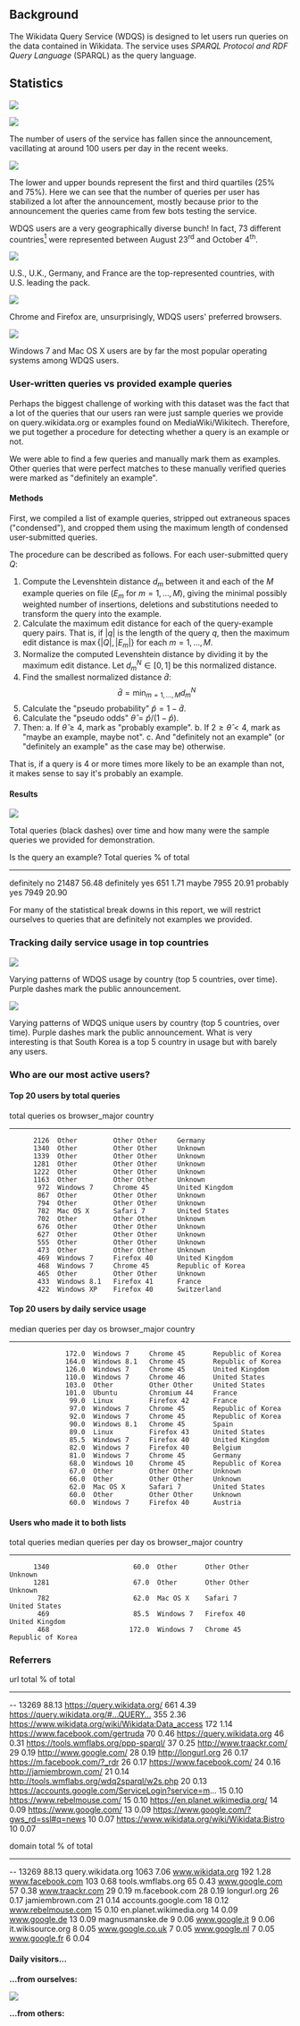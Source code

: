 




## Background

The Wikidata Query Service (WDQS) is designed to let users run queries on the data contained in Wikidata. The service uses *SPARQL Protocol and RDF Query Language* (SPARQL) as the query language.

## Statistics

![](Report_files/figure-html/queries_per_day-1.png) 

![](Report_files/figure-html/users_per_day-1.png) 

The number of users of the service has fallen since the announcement, vacillating at around 100 users per day in the recent weeks.

![](Report_files/figure-html/median_queries_per_user-1.png) 

The lower and upper bounds represent the first and third quartiles (25% and 75%). Here we can see that the number of queries per user has stabilized a lot after the announcement, mostly because prior to the announcement the queries came from few bots testing the service.



WDQS users are a very geographically diverse bunch! In fact, 73 different countries[^countries] were represented between August 23<sup>rd</sup> and October 4<sup>th</sup>.

![](Report_files/figure-html/top_10_countries-1.png) 

U.S., U.K., Germany, and France are the top-represented countries, with U.S. leading the pack.

![](Report_files/figure-html/top_10_browsers-1.png) 

Chrome and Firefox are, unsurprisingly, WDQS users' preferred browsers.

![](Report_files/figure-html/top_10_oses-1.png) 

Windows 7 and Mac OS X users are by far the most popular operating systems among WDQS users.

### User-written queries vs provided example queries

Perhaps the biggest challenge of working with this dataset was the fact that a lot of the queries that our users ran were just sample queries we provide on query.wikidata.org or examples found on MediaWiki/Wikitech. Therefore, we put together a procedure for detecting whether a query is an example or not.

We were able to find a few queries and manually mark them as examples. Other queries that were perfect matches to these manually verified queries were marked as "definitely an example".

#### Methods

First, we compiled a list of example queries, stripped out extraneous spaces ("condensed"), and cropped them using the maximum length of condensed user-submitted queries.

The procedure can be described as follows. For each user-submitted query $Q$:

1. Compute the Levenshtein distance $d_m$ between it and each of the $M$ example queries on file ($E_m$ for $m = 1, \ldots, M$), giving the minimal possibly weighted number of insertions, deletions and substitutions needed to transform the query into the example.
2. Calculate the maximum edit distance for each of the query-example query pairs. That is, if $|q|$ is the length of the query $q$, then the maximum edit distance is $\max\{|Q|, |E_m|\}$ for each $m = 1, \ldots, M$.
3. Normalize the computed Levenshtein distance by dividing it by the maximum edit distance. Let $d_m^N \in [0, 1]$ be this normalized distance.
4. Find the smallest normalized distance $\hat{d}$: $$ \hat{d} = \min_{m = 1, \ldots, M} d_m^N$$
5. Calculate the "pseudo probability" $\hat{p} = 1 - \hat{d}$.
6. Calculate the "pseudo odds" $\hat{\theta} = \hat{p}/(1-\hat{p})$.
7. Then:
    a. If $\hat{\theta} \geq 4$, mark as "probably example".
    b. If $2 \geq \hat{\theta} < 4$, mark as "maybe an example, maybe not".
    c. And "definitely not an example" (or "definitely an example" as the case may be) otherwise.

That is, if a query is 4 or more times more likely to be an example than not, it makes sense to say it's probably an example.

#### Results

![](Report_files/figure-html/query_by_chance_of_sample-1.png) 

Total queries (black dashes) over time and how many were the sample queries we provided for demonstration.



Is the query an example?    Total queries   % of total
-------------------------  --------------  -----------
definitely no                       21487        56.48
definitely yes                        651         1.71
maybe                                7955        20.91
probably yes                         7949        20.90

For many of the statistical break downs in this report, we will restrict ourselves to queries that are definitely not examples we provided.

### Tracking daily service usage in top countries

![](Report_files/figure-html/queries_from_countries_over_time-1.png) 

Varying patterns of WDQS usage by country (top 5 countries, over time). Purple dashes mark the public announcement.

![](Report_files/figure-html/users_from_countries_over_time-1.png) 

Varying patterns of WDQS unique users by country (top 5 countries, over time). Purple dashes mark the public announcement. What is very interesting is that South Korea is a top 5 country in usage but with barely any users.

### Who are our most active users?

#### Top 20 users by total queries


 total queries  os            browser_major   country           
--------------  ------------  --------------  ------------------
          2126  Other         Other Other     Germany           
          1340  Other         Other Other     Unknown           
          1339  Other         Other Other     Unknown           
          1281  Other         Other Other     Unknown           
          1222  Other         Other Other     Unknown           
          1163  Other         Other Other     Unknown           
           972  Windows 7     Chrome 45       United Kingdom    
           867  Other         Other Other     Unknown           
           794  Other         Other Other     Unknown           
           782  Mac OS X      Safari 7        United States     
           702  Other         Other Other     Unknown           
           676  Other         Other Other     Unknown           
           627  Other         Other Other     Unknown           
           555  Other         Other Other     Unknown           
           473  Other         Other Other     Unknown           
           469  Windows 7     Firefox 40      United Kingdom    
           468  Windows 7     Chrome 45       Republic of Korea 
           465  Other         Other Other     Unknown           
           433  Windows 8.1   Firefox 41      France            
           422  Windows XP    Firefox 40      Switzerland       

#### Top 20 users by daily service usage


 median queries per day  os            browser_major   country           
-----------------------  ------------  --------------  ------------------
                  172.0  Windows 7     Chrome 45       Republic of Korea 
                  164.0  Windows 8.1   Chrome 45       Republic of Korea 
                  126.0  Windows 7     Chrome 45       United Kingdom    
                  110.0  Windows 7     Chrome 46       United States     
                  103.0  Other         Other Other     United States     
                  101.0  Ubuntu        Chromium 44     France            
                   99.0  Linux         Firefox 42      France            
                   97.0  Windows 7     Chrome 45       Republic of Korea 
                   92.0  Windows 7     Chrome 45       Republic of Korea 
                   90.0  Windows 8.1   Chrome 45       Spain             
                   89.0  Linux         Firefox 43      United States     
                   85.5  Windows 7     Firefox 40      United Kingdom    
                   82.0  Windows 7     Firefox 40      Belgium           
                   81.0  Windows 7     Chrome 45       Germany           
                   68.0  Windows 10    Chrome 45       Republic of Korea 
                   67.0  Other         Other Other     Unknown           
                   66.0  Other         Other Other     Unknown           
                   62.0  Mac OS X      Safari 7        United States     
                   60.0  Other         Other Other     Unknown           
                   60.0  Windows 7     Firefox 40      Austria           

#### Users who made it to both lists


 total queries   median queries per day  os          browser_major   country           
--------------  -----------------------  ----------  --------------  ------------------
          1340                     60.0  Other       Other Other     Unknown           
          1281                     67.0  Other       Other Other     Unknown           
           782                     62.0  Mac OS X    Safari 7        United States     
           469                     85.5  Windows 7   Firefox 40      United Kingdom    
           468                    172.0  Windows 7   Chrome 45       Republic of Korea 



### Referrers


url                                                      total   % of total
------------------------------------------------------  ------  -----------
--                                                       13269        88.13
https://query.wikidata.org/                                661         4.39
https://query.wikidata.org/#…QUERY…                        355         2.36
https://www.wikidata.org/wiki/Wikidata:Data_access         172         1.14
https://www.facebook.com/gertruda                           70         0.46
https://query.wikidata.org                                  46         0.31
https://tools.wmflabs.org/ppp-sparql/                       37         0.25
http://www.traackr.com/                                     29         0.19
http://www.google.com/                                      28         0.19
http://longurl.org                                          26         0.17
https://m.facebook.com/?_rdr                                26         0.17
https://www.facebook.com/                                   24         0.16
http://jamiembrown.com/                                     21         0.14
http://tools.wmflabs.org/wdq2sparql/w2s.php                 20         0.13
https://accounts.google.com/ServiceLogin?service=m...       15         0.10
https://www.rebelmouse.com/                                 15         0.10
https://en.planet.wikimedia.org/                            14         0.09
https://www.google.com/                                     13         0.09
https://www.google.com/?gws_rd=ssl#q=news                   10         0.07
https://www.wikidata.org/wiki/Wikidata:Bistro               10         0.07


domain                     total   % of total
------------------------  ------  -----------
--                         13269        88.13
query.wikidata.org          1063         7.06
www.wikidata.org             192         1.28
www.facebook.com             103         0.68
tools.wmflabs.org             65         0.43
www.google.com                57         0.38
www.traackr.com               29         0.19
m.facebook.com                28         0.19
longurl.org                   26         0.17
jamiembrown.com               21         0.14
accounts.google.com           18         0.12
www.rebelmouse.com            15         0.10
en.planet.wikimedia.org       14         0.09
www.google.de                 13         0.09
magnusmanske.de                9         0.06
www.google.it                  9         0.06
it.wikisource.org              8         0.05
www.google.co.uk               7         0.05
www.google.nl                  7         0.05
www.google.fr                  6         0.04

#### Daily visitors...

**...from ourselves:**

![](Report_files/figure-html/top_refers_daily_self-1.png) 

**...from others:**

<!--html_preserve--><div id="htmlwidget-400" style="width:95%;height:480px;" class="dygraphs"></div>
<script type="application/json" data-for="htmlwidget-400">{"x":{"attrs":{"title":"Daily visitors from top 4 referrers","xlabel":"Date","ylabel":"Visitors","labels":["day","tools.wmflabs.org","www.facebook.com","www.google.com","www.wikidata.org"],"retainDateWindow":false,"axes":{"x":{"pixelsPerLabel":50}},"stackedGraph":false,"fillGraph":false,"fillAlpha":0.15,"stepPlot":false,"drawPoints":false,"pointSize":3,"drawGapEdgePoints":false,"connectSeparatedPoints":false,"strokeWidth":2,"strokeBorderColor":"white","colors":["#F8766D","#7CAE00","#00BFC4","#C77CFF"],"colorValue":0.5,"colorSaturation":1,"drawXAxis":true,"drawYAxis":true,"includeZero":false,"drawAxesAtZero":false,"logscale":false,"axisTickSize":3,"axisLineColor":"black","axisLineWidth":0.3,"axisLabelColor":"black","axisLabelFontSize":14,"axisLabelWidth":50,"drawGrid":true,"gridLineWidth":0.3,"rightGap":5,"digitsAfterDecimal":2,"labelsKMB":true,"labelsKMG2":false,"maxNumberWidth":6,"animatedZooms":false,"legend":"always","labelsDivWidth":250,"labelsShowZeroValues":false,"labelsDiv":"refer_labels","labelsSeparateLines":false,"hideOverlayOnMouseOut":true},"scale":"daily","annotations":[],"shadings":[],"events":[],"data":[["2015-08-25T00:00:00Z","2015-08-26T00:00:00Z","2015-08-27T00:00:00Z","2015-08-30T00:00:00Z","2015-09-02T00:00:00Z","2015-09-03T00:00:00Z","2015-09-06T00:00:00Z","2015-09-08T00:00:00Z","2015-09-09T00:00:00Z","2015-09-10T00:00:00Z","2015-09-11T00:00:00Z","2015-09-12T00:00:00Z","2015-09-13T00:00:00Z","2015-09-14T00:00:00Z","2015-09-15T00:00:00Z","2015-09-16T00:00:00Z","2015-09-17T00:00:00Z","2015-09-18T00:00:00Z","2015-09-19T00:00:00Z","2015-09-20T00:00:00Z","2015-09-21T00:00:00Z","2015-09-22T00:00:00Z","2015-09-23T00:00:00Z","2015-09-24T00:00:00Z","2015-09-25T00:00:00Z","2015-09-26T00:00:00Z","2015-09-27T00:00:00Z","2015-09-28T00:00:00Z","2015-09-29T00:00:00Z","2015-09-30T00:00:00Z","2015-10-01T00:00:00Z","2015-10-02T00:00:00Z","2015-10-03T00:00:00Z","2015-10-04T00:00:00Z"],[3,1,2,2,1,1,4,3,1,0,3,0,0,1,0,1,2,1,0,0,7,19,4,1,2,2,0,0,0,0,0,2,0,2],[0,0,0,0,0,0,0,45,35,1,14,0,2,0,0,0,0,0,0,0,0,0,0,0,0,0,2,3,1,0,0,0,0,0],[0,0,0,0,0,0,0,18,14,2,5,1,0,1,0,0,5,0,1,1,2,0,1,1,0,0,0,1,1,0,0,1,0,2],[0,0,0,0,0,4,0,7,6,10,6,3,3,11,14,10,9,5,5,4,13,5,7,11,3,5,6,1,8,9,9,8,3,7]],"fixedtz":false,"tzone":""},"evals":[]}</script><!--/html_preserve-->

_**Note** that this is an interactive graph like the ones we use in Discovery Dashboards. Mouse-over to see the values of the time series in the legend. You can also zoom in on a particular range. (Zoom out by double-clicking.)_

<strong>Legend:</strong>

<div id="refer_labels"></div>



#### Top referrers (of query requests):


referer                                        users
--------------------------------------------  ------
https://query.wikidata.org/                     2563
https://query.wikidata.org./                     205
-                                                153
http://demo.seco.tkk.fi/visu/                     48
https://query.wikidata.org/#PREFIX%20wik...       30
https://www.mediawiki.org/wiki/Wikidata_...       24
https://query.wikidata.org/#PREFIX%20wd%...       10

The referers were shortened for privacy and space reasons as they contained queries.

## Queries

### Query lengths

![](Report_files/figure-html/nchar_hist-1.png) 

We can see multiple modes in the distribution of query lengths, which suggests that the distribution is a mixture of several distributions. The next step is to use a clustering algorithm to separate the distributions out into distinct groups. For this task, we chose a model-based clustering algorithm.

We performed model-based clustering on the log10-transformed character counts of condensed queries that were "definitely not" sample queries we provided. (Model-based clustering relies on Gaussian mixture models, so the log10 transformation was employed to correct for the right-skewness and make the data Normal.)

![](Report_files/figure-html/nchar_clust-1.png) 

The most optimal model was a 2-component univariate mixture with unequal variances. The centers for the 2 clusters (on the raw scale) are: 97 and 576 characters.

### Example queries

#### Shortest queries


&nbsp;   &nbsp;   &nbsp;   &nbsp;   &nbsp;  
-------  -------  -------  -------  --------
a        _O_O     cpi      Django   Poland  
{        isis     house    PREFIX   ASK {}  
l        Paris    turku    Fruits   iraq    
GIS      Putin    Berlin   Hitman   {SPAQL  
Q975     qqq      Darwin   SELECT   wallera 

#### Some of the longer queries


```
http://tago01.inttech.flab.fujitsu.co.jp/lod4all/api/search.cgi?appID=xawsaykmcb&type=sparql&format=json&query=select+*+where++%7B%0A++++++++++++%7B%3Chttp%3A%2F%2Fja.dbpedia.org%2Fresource%2F%E6%9D%B1%E4%BA%AC%3E+%3Fp+%3Fo+.+%7D%0AUNION+%7B+%3Chttp%3A%2F%2Fja.dbpedia.org%2Fresource%2FTokyo%3E+%3Fp+%3Fo+.+%7D%0A+++++++++++++++++++++++++++%7D

======================

DESCRIBE <https://be-tarask.wikipedia.org/wiki/%D0%9A%D0%B0%D1%82%D1%8D%D0%B3%D0%BE%D1%80%D1%8B%D1%8F%3A%D0%9A%D0%BE%D1%81%D0%BC%D0%B0%D1%81>

======================

DESCRIBE <https://mk.wikipedia.org/wiki/%D0%9A%D0%B0%D1%82%D0%B5%D0%B3%D0%BE%D1%80%D0%B8%D1%98%D0%B0%3A%D0%92%D1%81%D0%B5%D0%BB%D0%B5%D0%BD%D0%B0>
```

#### Some of the longer queries (part 2)


```

PREFIX p: <http://www.wikidata.org/prop/>
PREFIX q: <http://www.wikidata.org/prop/qualifier/>
PREFIX wikibase: <http://wikiba.se/ontology#>
PREFIX wdt: <http://www.wikidata.org/prop/direct/>
prefix wd: <http://www.wikidata.org/entity/>
SELECT DISTINCT ?s WHERE {
  ?s p:P551 ?st .
  ?st q:P580 ?t .
  OPTIONAL { ?st q:P582 ?t2 }
  ?st wikibase:rank wikibase:NormalRank.
  FILTER(!bound(?t2))
  ?s p:P551 ?st2 .
  FILTER(?st2 != ?st)
  OPTIONAL { ?s wdt:P570 ?d }
  FILTER(!bound(?d))
  ?st2 wikibase:rank wikibase:NormalRank.
  FILTER NOT EXISTS { VALUES ?s { wd:Q49601 wd:Q2832892 wd:Q5249867 wd:Q6174253 wd:Q11994910 wd:Q18588524 wd:Q18582082 wd:Q18643319 wd:Q17100851 wd:Q20820956 wd:Q360 wd:Q6294 wd:Q19799971 wd:Q37876 wd:Q2835169 wd:Q16247359 wd:Q18643303 wd:Q15407925 wd:Q6783051 wd:Q18676928 wd:Q11982912 wd:Q18587441 wd:Q18643324 wd:Q17114155 wd:Q6880994 wd:Q18642095 wd:Q18588176 wd:Q18643322 wd:Q18638333 wd:Q170581 wd:Q18325835 wd:Q18585872 wd:Q873 wd:Q18610003 wd:Q18663763 wd:Q6767478 wd:Q7035242 wd:Q19848 wd:Q2643843 wd:Q18587597 wd:Q13424289 wd:Q16727834 wd:Q18643302 wd:Q19562542 wd:Q18643276 wd:Q1183503 wd:Q11971872 wd:Q20310566 wd:Q19562540 wd:Q18581089 wd:Q19666600 wd:Q6111740 wd:Q19562683 wd:Q20754694 wd:Q454970 wd:Q19562535 wd:Q17114066 wd:Q18643281 wd:Q37079 wd:Q16172281 wd:Q16165619 wd:Q5543184 wd:Q122229 wd:Q18643273 wd:Q55800 wd:Q18643272 wd:Q15430322 } }
} LIMIT 10

======================


PREFIX p: <http://www.wikidata.org/prop/>
PREFIX q: <http://www.wikidata.org/prop/qualifier/>
PREFIX wikibase: <http://wikiba.se/ontology#>
PREFIX wdt: <http://www.wikidata.org/prop/direct/>
prefix wd: <http://www.wikidata.org/entity/>
SELECT DISTINCT ?s WHERE {
  ?s p:P551 ?st .
  ?st q:P580 ?t .
  OPTIONAL { ?st q:P582 ?t2 }
  ?st wikibase:rank wikibase:NormalRank.
  FILTER(!bound(?t2))
  ?s p:P551 ?st2 .
  FILTER(?st2 != ?st)
  OPTIONAL { ?s wdt:P570 ?d }
  FILTER(!bound(?d))
  ?st2 wikibase:rank wikibase:NormalRank.
  FILTER NOT EXISTS { VALUES ?s { wd:Q49601 wd:Q2832892 wd:Q5249867 wd:Q6174253 wd:Q11994910 wd:Q18588524 wd:Q18582082 wd:Q18643319 wd:Q17100851 wd:Q20820956 wd:Q360 wd:Q6294 wd:Q19799971 wd:Q37876 wd:Q2835169 wd:Q16247359 wd:Q18643303 wd:Q15407925 wd:Q6783051 wd:Q18676928 wd:Q11982912 wd:Q18587441 wd:Q18643324 wd:Q17114155 wd:Q6880994 wd:Q18642095 wd:Q18588176 wd:Q18643322 wd:Q18638333 wd:Q170581 wd:Q18325835 wd:Q18585872 wd:Q873 wd:Q18610003 wd:Q18663763 wd:Q6767478 wd:Q7035242 wd:Q19848 wd:Q2643843 wd:Q18587597 wd:Q13424289 wd:Q16727834 wd:Q18643302 wd:Q19562542 wd:Q18643276 wd:Q1183503 wd:Q11971872 wd:Q20310566 wd:Q19562540 wd:Q18581089 wd:Q19666600 wd:Q6111740 wd:Q19562683 wd:Q20754694 wd:Q454970 wd:Q19562535 wd:Q17114066 wd:Q18643281 wd:Q37079 wd:Q16172281 wd:Q16165619 wd:Q5543184 wd:Q122229 wd:Q18643273 wd:Q55800 wd:Q18643272 wd:Q15430322 wd:Q1780654 } }
} LIMIT 10

======================

PREFIX wd: <http://www.wikidata.org/entity/>
PREFIX wdt: <http://www.wikidata.org/prop/direct/>
PREFIX wikibase: <http://wikiba.se/ontology#>
PREFIX p: <http://www.wikidata.org/prop/>
PREFIX v: <http://www.wikidata.org/prop/statement/>
PREFIX q: <http://www.wikidata.org/prop/qualifier/>
PREFIX rdfs: <http://www.w3.org/2000/01/rdf-schema#>PREFIX wd: <http://www.wikidata.org/entity/>
PREFIX wdt: <http://www.wikidata.org/prop/direct/>
PREFIX wikibase: <http://wikiba.se/ontology#>
PREFIX p: <http://www.wikidata.org/prop/>
PREFIX v: <http://www.wikidata.org/prop/statement/>
PREFIX q: <http://www.wikidata.org/prop/qualifier/>
PREFIX rdfs: <http://www.w3.org/2000/01/rdf-schema#>PREFIX wd: <http://www.wikidata.org/entity/>
PREFIX wdt: <http://www.wikidata.org/prop/direct/>
PREFIX wikibase: <http://wikiba.se/ontology#>
PREFIX p: <http://www.wikidata.org/prop/>
PREFIX v: <http://www.wikidata.org/prop/statement/>
PREFIX q: <http://www.wikidata.org/prop/qualifier/>
PREFIX rdfs: <http://www.w3.org/2000/01/rdf-schema#>PREFIX wd: <http://www.wikidata.org/entity/>
PREFIX wdt: <http://www.wikidata.org/prop/direct/>
PREFIX wikibase: <http://wikiba.se/ontology#>
PREFIX p: <http://www.wikidata.org/prop/>
PREFIX v: <http://www.wikidata.org/prop/statement/>
PREFIX q: <http://www.wikidata.org/prop/qualifier/>
PREFIX rdfs: <http://www.w3.org/2000/01/rdf-schema#>
select ?x ?y ?z WHERE {
w
```

#### Examples of Category "A" queries:


```
PREFIX wd: <http://www.wikidata.org/entity/> 
PREFIX wdt: <http://www.wikidata.org/prop/direct/>
PREFIX rdfs: <http://www.w3.org/2000/01/rdf-schema#>
SELECT ?s ?sl ?o WHERE {
   ?s wdt:P2005 ?o .
  ?s rdfs:label ?sl .
  FILTER (lang(?sl)='ko')
 }limit 1000
======================

PREFIX wikibase: <http://wikiba.se/ontology#>
PREFIX rdfs: <http://www.w3.org/2000/01/rdf-schema#>

SELECT ?p ?o
WHERE {<http://www.wikidata.org/prop/direct/P354> ?p ?o}

======================

PREFIX wd: <http://www.wikidata.org/entity/> 
PREFIX wdt: <http://www.wikidata.org/prop/direct/>
PREFIX rdfs: <http://www.w3.org/2000/01/rdf-schema#>
SELECT ?s ?sl ?o WHERE {
   ?s wdt:P351 ?o .
  ?s rdfs:label ?sl .
  FILTER (lang(?sl)='en')
 }limit 1000
```

#### Examples of Category "B" queries:


```

PREFIX p: <http://www.wikidata.org/prop/>
PREFIX q: <http://www.wikidata.org/prop/qualifier/>
PREFIX wikibase: <http://wikiba.se/ontology#>
PREFIX wdt: <http://www.wikidata.org/prop/direct/>
prefix wd: <http://www.wikidata.org/entity/>
SELECT DISTINCT ?s WHERE {
  ?s p:P551 ?st .
  ?st q:P580 ?t .
  OPTIONAL { ?st q:P582 ?t2 }
  ?st wikibase:rank wikibase:NormalRank.
  FILTER(!bound(?t2))
  ?s p:P551 ?st2 .
  FILTER(?st2 != ?st)
  OPTIONAL { ?s wdt:P570 ?d }
  FILTER(!bound(?d))
  ?st2 wikibase:rank wikibase:NormalRank.
  FILTER NOT EXISTS { VALUES ?s { wd:Q49601 wd:Q2832892 wd:Q5249867 wd:Q6174253 wd:Q11994910 wd:Q18588524 wd:Q18582082 wd:Q18643319 wd:Q17100851 wd:Q20820956 wd:Q360 wd:Q6294 wd:Q19799971 wd:Q37876 wd:Q2835169 wd:Q16247359 wd:Q18643303 wd:Q15407925 wd:Q6783051 wd:Q18676928 wd:Q11982912 wd:Q18587441 wd:Q18643324 wd:Q17114155 wd:Q6880994 wd:Q18642095 wd:Q18588176 wd:Q18643322 wd:Q18638333 wd:Q170581 wd:Q18325835 wd:Q18585872 wd:Q873 wd:Q18610003 wd:Q18663763 wd:Q6767478 wd:Q7035242 wd:Q19848 wd:Q2643843 wd:Q18587597 wd:Q13424289 wd:Q16727834 wd:Q18643302 wd:Q19562542 wd:Q18643276 wd:Q1183503 wd:Q11971872 wd:Q20310566 wd:Q19562540 wd:Q18581089 wd:Q19666600 wd:Q6111740 wd:Q19562683 wd:Q20754694 wd:Q454970 wd:Q19562535 wd:Q17114066 wd:Q18643281 wd:Q37079 wd:Q16172281 wd:Q16165619 wd:Q5543184 wd:Q122229 wd:Q18643273 wd:Q55800 wd:Q18643272 wd:Q15430322 } }
} LIMIT 10

======================

PREFIX wd: <http://www.wikidata.org/entity/>
PREFIX wdt: <http://www.wikidata.org/prop/direct/>
PREFIX wikibase: <http://wikiba.se/ontology#>
PREFIX p: <http://www.wikidata.org/prop/>
PREFIX v: <http://www.wikidata.org/prop/statement/>
PREFIX q: <http://www.wikidata.org/prop/qualifier/>
PREFIX rdfs: <http://www.w3.org/2000/01/rdf-schema#>

SELECT ?tl ?coord ?b ?lat ?long WHERE {
?t wdt:P31 wd:Q484170 .
	?t wdt:P625 ?coord .
?t p:P625 ?a .
  ?a v:P625 ?c .
  	  ?c wikibase:geoLatitude ?lat .
	?c wikibase:geoLongitude ?long .
	
  
  OPTIONAL {
		?t rdfs:label ?tl filter (lang(?tl) = "fr") .
	}
  
}
ORDER BY ASC(?lat)
LIMIT 100
```

## Discussion

### Partial Queries

One of the bigger challenges encountered in this analysis was the fact that queries were cropped. When the user executes a query, their query is passed via GET, and is saved in Varnish as an encoded `uri_path`. Varnish, however, has a character limit, so the encoded queries get cropped. Therefore, when we decode the queries, the end result is also cropped. So a lot of the queries in this dataset were partial queries.

### Example Matching

Another issue (and this may be actually be the biggest issue) is that many of the queries are sample queries found on various WDQS-related MediaWiki/Wikitech articles. We (read: I) had to compile together as many of the example queries as we could and then perform approximate string matching to separate the queries that are user-written from the ones that are probably examples.

The process we employed was ad-hoc, not very robust, and highly dubious, but not entirely unreasonable. We recommend collaborating with our language expert (read: Trey) to develop a more robust methodology for detecting when the query submitted matches an example query we have on file.

Furthermore, for the sake of time, we did not include example queries from other languages in our initial compilation of examples. Some of the queries that were deemed "definitely not an example" actually WERE most definitely examples written in French.

## Acknowledgements

We would like to thank Trey Jones for his advice in dealing with approximate string matching, and Oliver Keyes for his review of this report and helpful feedback.

## References

- [*Wikidata query service* on MediaWiki](https://www.mediawiki.org/wiki/Wikidata_query_service) and [WDQS User Manual](https://www.mediawiki.org/wiki/Wikidata_query_service/User_Manual)
- [*SPARQL* on Wikipedia](https://en.wikipedia.org/wiki/SPARQL)
- [**mclust**](http://www.stat.washington.edu/mclust/): Normal Mixture Modeling for Model-Based Clustering, Classification, and Density Estimation by Fraley, C. and [Raftery, A.](https://en.wikipedia.org/wiki/Adrian_Raftery)

[^countries]: The countries are: Algeria, Angola, Argentina, Armenia, Australia, Austria, Azerbaijan, Belarus, Belgium, Brazil, Bulgaria, Cambodia, Canada, Chile, China, Colombia, Croatia, Czech Republic, Denmark, Ecuador, Egypt, Estonia, Finland, France, Germany, Ghana, Greece, Guadeloupe, Hungary, India, Indonesia, Iran, Ireland, Israel, Italy, Japan, Latvia, Luxembourg, Malaysia, Mali, Malta, Martinique, Mexico, Montenegro, Nepal, Netherlands, New Zealand, Norway, Poland, Portugal, Qatar, Republic of Korea, Romania, Russia, Saudi Arabia, Serbia, Singapore, Slovak Republic, Slovenia, South Africa, Spain, Sri Lanka, Sweden, Switzerland, Taiwan, Thailand, Turkey, Ukraine, United Kingdom, United States, Uruguay, Venezuela, and Vietnam.
